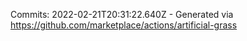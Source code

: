 Commits: 2022-02-21T20:31:22.640Z - Generated via https://github.com/marketplace/actions/artificial-grass
<br>
